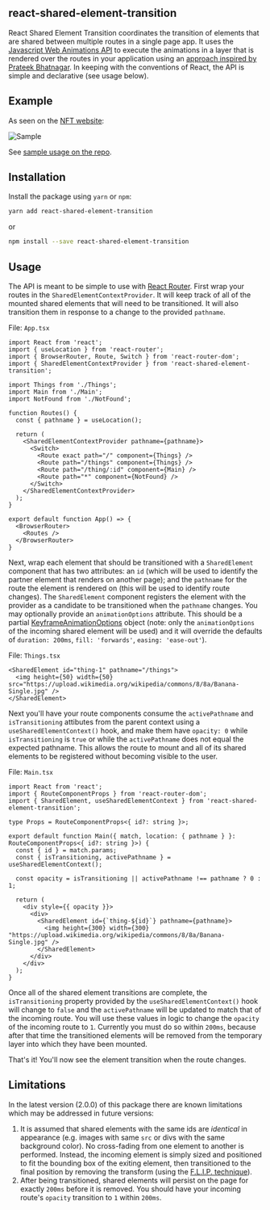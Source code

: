 ## react-shared-element-transition

React Shared Element Transition coordinates the transition of elements that are shared between multiple routes in a single page app. It uses the [Javascript Web Animations API](https://developer.mozilla.org/en-US/docs/Web/API/Web_Animations_API) to execute the animations in a layer that is rendered over the routes in your application using an [approach inspired by Prateek Bhatnagar](https://medium.com/@prateekbh/shared-elements-transitions-for-web-6fa9d31d4d6a). In keeping with the conventions of React, the API is simple and declarative (see usage below).

## Example

As seen on the [NFT website](https://normalfuckingthings.com):

![Sample](https://github.com/amarcher/react-shared-element-transition/blob/master/sample.gif?raw=true)

See [sample usage on the repo](https://github.com/amarcher/nft).

## Installation

Install the package using `yarn` or `npm`:

```bash
yarn add react-shared-element-transition
```

or

```bash
npm install --save react-shared-element-transition
```

## Usage

The API is meant to be simple to use with [React Router](https://github.com/remix-run/react-router). First wrap your routes in the `SharedElementContextProvider`. It will keep track of all of the mounted shared elements that will need to be transitioned. It will also transition them in response to a change to the provided `pathname`.

File: `App.tsx`

```tsx
import React from 'react';
import { useLocation } from 'react-router';
import { BrowserRouter, Route, Switch } from 'react-router-dom';
import { SharedElementContextProvider } from 'react-shared-element-transition';

import Things from './Things';
import Main from './Main';
import NotFound from './NotFound';

function Routes() {
  const { pathname } = useLocation();

  return (
    <SharedElementContextProvider pathname={pathname}>
      <Switch>
        <Route exact path="/" component={Things} />
        <Route path="/things" component={Things} />
        <Route path="/thing/:id" component={Main} />
        <Route path="*" component={NotFound} />
      </Switch>
    </SharedElementContextProvider>
  );
}

export default function App() => {
  <BrowserRouter>
    <Routes />
  </BrowserRouter>
}
```

Next, wrap each element that should be transitioned with a `SharedElement` component that has two attributes: an `id` (which will be used to identify the partner element that renders on another page); and the `pathname` for the route the element is rendered on (this will be used to identify route changes). The `SharedElement` component registers the element with the provider as a candidate to be transitioned when the `pathname` changes. You may optionally provide an `animationOptions` attribute. This should be a partial [KeyframeAnimationOptions](https://css-tricks.com/css-animations-vs-web-animations-api/#recreating-an-animista-css-animation-with-waapi) object (note: only the `animationOptions` of the incoming shared element will be used) and it will override the defaults of `duration: 200ms`, `fill: 'forwards'`, `easing: 'ease-out'`).

File: `Things.tsx`

```tsx
<SharedElement id="thing-1" pathname="/things">
  <img height={50} width={50} src="https://upload.wikimedia.org/wikipedia/commons/8/8a/Banana-Single.jpg" />
</SharedElement>
```

Next you'll have your route components consume the `activePathname` and `isTransitioning` attibutes from the parent context using a `useSharedElementContext()` hook, and make them have `opacity: 0` while `isTransitioning` is `true` or while the `activePathname` does not equal the expected pathname. This allows the route to mount and all of its shared elements to be registered without becoming visible to the user.

File: `Main.tsx`

```tsx
import React from 'react';
import { RouteComponentProps } from 'react-router-dom';
import { SharedElement, useSharedElementContext } from 'react-shared-element-transition';

type Props = RouteComponentProps<{ id?: string }>;

export default function Main({ match, location: { pathname } }: RouteComponentProps<{ id?: string }>) {
  const { id } = match.params;
  const { isTransitioning, activePathname } = useSharedElementContext();

  const opacity = isTransitioning || activePathname !== pathname ? 0 : 1;

  return (
    <div style={{ opacity }}>
      <div>
        <SharedElement id={`thing-${id}`} pathname={pathname}>
          <img height={300} width={300} "https://upload.wikimedia.org/wikipedia/commons/8/8a/Banana-Single.jpg" />
        </SharedElement>
      </div>
    </div>
  );
}
```

Once all of the shared element transitions are complete, the `isTransitioning` property provided by the `useSharedElementContext()` hook will change to `false` and the `activePathname` will be updated to match that of the incoming route. You will use these values in logic to change the `opacity` of the incoming route to `1`. Currently you must do so within `200ms`, because after that time the transitioned elements will be removed from the temporary layer into which they have been mounted.

That's it! You'll now see the element transition when the route changes.

## Limitations

In the latest version (2.0.0) of this package there are known limitations which may be addressed in future versions:

1. It is assumed that shared elements with the same ids are _identical_ in appearance (e.g. images with same `src` or divs with the same background color). No cross-fading from one element to another is performed. Instead, the incoming element is simply sized and positioned to fit the bounding box of the exiting element, then transitioned to the final position by removing the transform (using the [F.L.I.P. technique](https://css-tricks.com/animating-layouts-with-the-flip-technique/)).
2. After being transitioned, shared elements will persist on the page for exactly `200ms` before it is removed. You should have your incoming route's `opacity` transition to `1` within `200ms`.
